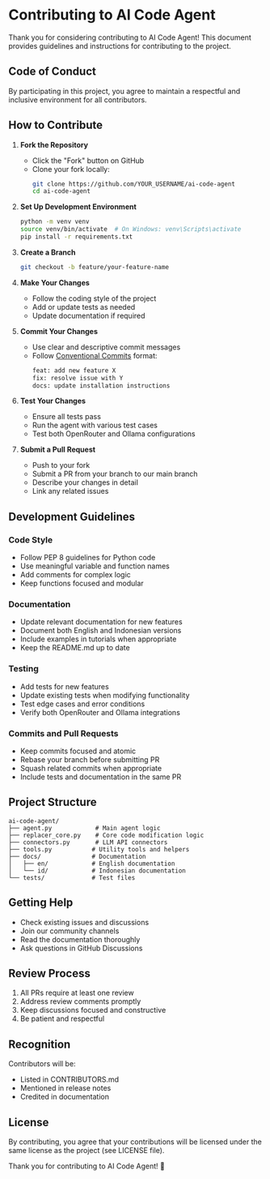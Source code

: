 # Contributing to AI Code Agent

Thank you for considering contributing to AI Code Agent! This document provides guidelines and instructions for contributing to the project.

## Code of Conduct

By participating in this project, you agree to maintain a respectful and inclusive environment for all contributors.

## How to Contribute

1. **Fork the Repository**
   - Click the "Fork" button on GitHub
   - Clone your fork locally:
     ```bash
     git clone https://github.com/YOUR_USERNAME/ai-code-agent
     cd ai-code-agent
     ```

2. **Set Up Development Environment**
   ```bash
   python -m venv venv
   source venv/bin/activate  # On Windows: venv\Scripts\activate
   pip install -r requirements.txt
   ```

3. **Create a Branch**
   ```bash
   git checkout -b feature/your-feature-name
   ```

4. **Make Your Changes**
   - Follow the coding style of the project
   - Add or update tests as needed
   - Update documentation if required

5. **Commit Your Changes**
   - Use clear and descriptive commit messages
   - Follow [Conventional Commits](https://www.conventionalcommits.org/) format:
     ```bash
     feat: add new feature X
     fix: resolve issue with Y
     docs: update installation instructions
     ```

6. **Test Your Changes**
   - Ensure all tests pass
   - Run the agent with various test cases
   - Test both OpenRouter and Ollama configurations

7. **Submit a Pull Request**
   - Push to your fork
   - Submit a PR from your branch to our main branch
   - Describe your changes in detail
   - Link any related issues

## Development Guidelines

### Code Style

- Follow PEP 8 guidelines for Python code
- Use meaningful variable and function names
- Add comments for complex logic
- Keep functions focused and modular

### Documentation

- Update relevant documentation for new features
- Document both English and Indonesian versions
- Include examples in tutorials when appropriate
- Keep the README.md up to date

### Testing

- Add tests for new features
- Update existing tests when modifying functionality
- Test edge cases and error conditions
- Verify both OpenRouter and Ollama integrations

### Commits and Pull Requests

- Keep commits focused and atomic
- Rebase your branch before submitting PR
- Squash related commits when appropriate
- Include tests and documentation in the same PR

## Project Structure

```
ai-code-agent/
├── agent.py            # Main agent logic
├── replacer_core.py    # Core code modification logic
├── connectors.py       # LLM API connectors
├── tools.py           # Utility tools and helpers
├── docs/              # Documentation
│   ├── en/            # English documentation
│   └── id/            # Indonesian documentation
└── tests/             # Test files
```

## Getting Help

- Check existing issues and discussions
- Join our community channels
- Read the documentation thoroughly
- Ask questions in GitHub Discussions

## Review Process

1. All PRs require at least one review
2. Address review comments promptly
3. Keep discussions focused and constructive
4. Be patient and respectful

## Recognition

Contributors will be:
- Listed in CONTRIBUTORS.md
- Mentioned in release notes
- Credited in documentation

## License

By contributing, you agree that your contributions will be licensed under the same license as the project (see LICENSE file).

Thank you for contributing to AI Code Agent! 🚀